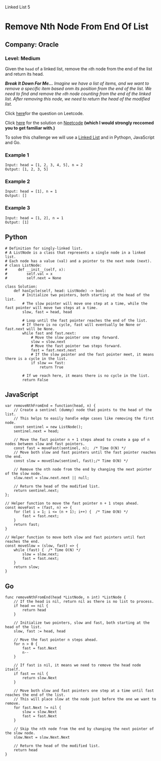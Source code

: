 Linked List 5
# Remove Nth Node From End Of List
## Company: Oracle
### Level: Medium

Given the `head` of a linked list, remove the `n`th node from the end of the list and return its head.

***Break It Down For Me...***
*Imagine we have a list of items, and we want to remove a specific item based onm its position from the end of the list.*
*We need to find and remove the `n`th node counting from the end of the linked list.*
*After removing this node, we need to return the head of the modified list.*

Click [here](https://leetcode.com/problems/remove-nth-node-from-end-of-list/description/)for the question on Leetcode.

Click [here](https://www.youtube.com/watch?v=XVuQxVej6y8) for the solution on [Neetcode](https://neetcode.io/) **(which I would strongly reccomed you to get familiar with.)**

To solve this challenge we will use a [Linked List](https://www.geeksforgeeks.org/introduction-to-linked-list-data-structure-and-algorithm-tutorial/) and in Pythopn, JavaScript and Go.

### Example 1
```
Input: head = [1, 2, 3, 4, 5], n = 2
Output: [1, 2, 3, 5]
```

### Example 2
```
Input: head = [1], n = 1
Output: []
```

### Example 3
```
Input: head = [1, 2], n = 1
Output: [1]
```

## Python
```
# Definition for singly-linked list.
# A ListNode is a class that represents a single node in a linked list.
# Each node has a value (val) and a pointer to the next node (next).
# class ListNode:
#     def __init__(self, x):
#         self.val = x
#         self.next = None

class Solution:
    def hasCycle(self, head: ListNode) -> bool:
        # Initialize two pointers, both starting at the head of the list.
        # The slow pointer will move one step at a time, while the fast pointer will move two steps at a time.
        slow, fast = head, head

        # Loop until the fast pointer reaches the end of the list.
        # If there is no cycle, fast will eventually be None or fast.next will be None.
        while fast and fast.next:
            # Move the slow pointer one step forward.
            slow = slow.next
            # Move the fast pointer two steps forward.
            fast = fast.next.next
            # If the slow pointer and the fast pointer meet, it means there is a cycle in the list.
            if slow == fast:
                return True
        
        # If we reach here, it means there is no cycle in the list.
        return False
```

## JavaScript
```
var removeNthFromEnd = function(head, n) {
    // Create a sentinel (dummy) node that points to the head of the list.
    // This helps to easily handle edge cases like removing the first node.
    const sentinel = new ListNode();
    sentinel.next = head;

    // Move the fast pointer n + 1 steps ahead to create a gap of n nodes between slow and fast pointers.
    const fast = moveFast(sentinel, n);  /* Time O(N) */
    // Move both slow and fast pointers until the fast pointer reaches the end.
    const slow = moveSlow(sentinel, fast);/* Time O(N) */

    // Remove the nth node from the end by changing the next pointer of the slow node.
    slow.next = slow.next.next || null;

    // Return the head of the modified list.
    return sentinel.next;
};

// Helper function to move the fast pointer n + 1 steps ahead.
const moveFast = (fast, n) => {
    for (let i = 1; i <= (n + 1); i++) {  /* Time O(N) */
        fast = fast.next;
    }
    return fast;
}

// Helper function to move both slow and fast pointers until fast reaches the end.
const moveSlow = (slow, fast) => {
    while (fast) {  /* Time O(N) */
        slow = slow.next;
        fast = fast.next;
    }
    return slow;
}
```

## Go
```
func removeNthFromEnd(head *ListNode, n int) *ListNode {
    // If the head is nil, return nil as there is no list to process.
    if head == nil {
        return head
    }
    
    // Initialize two pointers, slow and fast, both starting at the head of the list.
    slow, fast := head, head
    
    // Move the fast pointer n steps ahead.
    for n > 0 {
        fast = fast.Next
        n--
    }
    
    // If fast is nil, it means we need to remove the head node itself.
    if fast == nil {
        return slow.Next
    }
    
    // Move both slow and fast pointers one step at a time until fast reaches the end of the list.
    // This will place slow at the node just before the one we want to remove.
    for fast.Next != nil {
        slow = slow.Next
        fast = fast.Next
    }
    
    // Skip the nth node from the end by changing the next pointer of the slow node.
    slow.Next = slow.Next.Next
    
    // Return the head of the modified list.
    return head
}
```